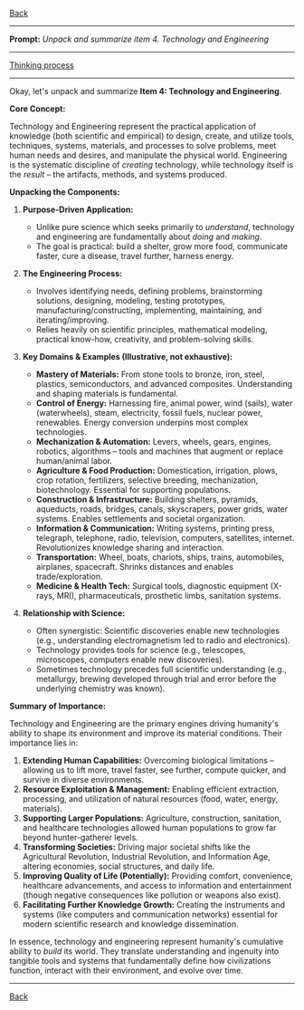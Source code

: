 [Back](..)

---

**Prompt:** *Unpack and summarize item 4. Technology and Engineering*

---

[Thinking process](thoughts)

---

Okay, let's unpack and summarize **Item 4: Technology and Engineering**.

**Core Concept:**

Technology and Engineering represent the practical application of knowledge (both scientific and empirical) to design, create, and utilize tools, techniques, systems, materials, and processes to solve problems, meet human needs and desires, and manipulate the physical world. Engineering is the systematic discipline of *creating* technology, while technology itself is the *result* – the artifacts, methods, and systems produced.

**Unpacking the Components:**

1.  **Purpose-Driven Application:**
    *   Unlike pure science which seeks primarily to *understand*, technology and engineering are fundamentally about *doing* and *making*.
    *   The goal is practical: build a shelter, grow more food, communicate faster, cure a disease, travel further, harness energy.

2.  **The Engineering Process:**
    *   Involves identifying needs, defining problems, brainstorming solutions, designing, modeling, testing prototypes, manufacturing/constructing, implementing, maintaining, and iterating/improving.
    *   Relies heavily on scientific principles, mathematical modeling, practical know-how, creativity, and problem-solving skills.

3.  **Key Domains & Examples (Illustrative, not exhaustive):**
    *   **Mastery of Materials:** From stone tools to bronze, iron, steel, plastics, semiconductors, and advanced composites. Understanding and shaping materials is fundamental.
    *   **Control of Energy:** Harnessing fire, animal power, wind (sails), water (waterwheels), steam, electricity, fossil fuels, nuclear power, renewables. Energy conversion underpins most complex technologies.
    *   **Mechanization & Automation:** Levers, wheels, gears, engines, robotics, algorithms – tools and machines that augment or replace human/animal labor.
    *   **Agriculture & Food Production:** Domestication, irrigation, plows, crop rotation, fertilizers, selective breeding, mechanization, biotechnology. Essential for supporting populations.
    *   **Construction & Infrastructure:** Building shelters, pyramids, aqueducts, roads, bridges, canals, skyscrapers, power grids, water systems. Enables settlements and societal organization.
    *   **Information & Communication:** Writing systems, printing press, telegraph, telephone, radio, television, computers, satellites, internet. Revolutionizes knowledge sharing and interaction.
    *   **Transportation:** Wheel, boats, chariots, ships, trains, automobiles, airplanes, spacecraft. Shrinks distances and enables trade/exploration.
    *   **Medicine & Health Tech:** Surgical tools, diagnostic equipment (X-rays, MRI), pharmaceuticals, prosthetic limbs, sanitation systems.

4.  **Relationship with Science:**
    *   Often synergistic: Scientific discoveries enable new technologies (e.g., understanding electromagnetism led to radio and electronics).
    *   Technology provides tools for science (e.g., telescopes, microscopes, computers enable new discoveries).
    *   Sometimes technology precedes full scientific understanding (e.g., metallurgy, brewing developed through trial and error before the underlying chemistry was known).

**Summary of Importance:**

Technology and Engineering are the primary engines driving humanity's ability to shape its environment and improve its material conditions. Their importance lies in:

1.  **Extending Human Capabilities:** Overcoming biological limitations – allowing us to lift more, travel faster, see further, compute quicker, and survive in diverse environments.
2.  **Resource Exploitation & Management:** Enabling efficient extraction, processing, and utilization of natural resources (food, water, energy, materials).
3.  **Supporting Larger Populations:** Agriculture, construction, sanitation, and healthcare technologies allowed human populations to grow far beyond hunter-gatherer levels.
4.  **Transforming Societies:** Driving major societal shifts like the Agricultural Revolution, Industrial Revolution, and Information Age, altering economies, social structures, and daily life.
5.  **Improving Quality of Life (Potentially):** Providing comfort, convenience, healthcare advancements, and access to information and entertainment (though negative consequences like pollution or weapons also exist).
6.  **Facilitating Further Knowledge Growth:** Creating the instruments and systems (like computers and communication networks) essential for modern scientific research and knowledge dissemination.

In essence, technology and engineering represent humanity's cumulative ability to *build* its world. They translate understanding and ingenuity into tangible tools and systems that fundamentally define how civilizations function, interact with their environment, and evolve over time.

---

[Back](..)
